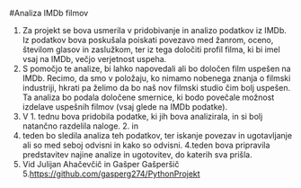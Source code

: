 #Analiza IMDb filmov
1. Za projekt se bova usmerila v pridobivanje in analizo podatkov iz IMDb. Iz podatkov bova poskušala 
poiskati povezavo med žanrom, oceno, številom glasov in zaslužkom, ter iz tega določiti profil filma, 
ki bi imel vsaj na IMDb, večjo verjetnost uspeha.
2. S pomočjo te analize, bi lahko napovedali ali bo določen film uspešen na IMDb. Recimo, da smo v 
položaju, ko nimamo nobenega znanja o filmski industriji, hkrati pa želimo da bo naš nov filmski 
studio čim bolj uspešen. Ta analiza bo podala določene smernice, ki bodo povečale možnost izdelave 
uspešnih filmov (vsaj glede na IMDb podatke).
3. V 1. tednu bova pridobila podatke, ki jih bova analizirala, in si bolj natančno razdelila naloge. 2. in 
3. teden bo sledila analiza teh podatkov, ter iskanje povezav in ugotavljanje ali so med seboj odvisni 
in kako so odvisni. 4.teden bova pripravila predstavitev najine analize in ugotovitev, do katerih sva 
prišla.
4. Vid Julijan Ahačevčič in Gašper Gašperšič
5.https://github.com/gasperg274/PythonProjekt
